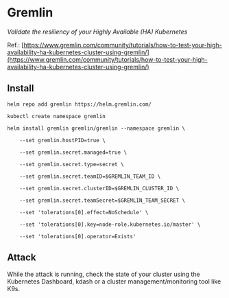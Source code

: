 # Gremlin
_Validate the resiliency of your Highly Available (HA) Kubernetes_

Ref.: [https://www.gremlin.com/community/tutorials/how-to-test-your-high-availability-ha-kubernetes-cluster-using-gremlin/](https://www.gremlin.com/community/tutorials/how-to-test-your-high-availability-ha-kubernetes-cluster-using-gremlin/)

## Install
```
helm repo add gremlin https://helm.gremlin.com/

kubectl create namespace gremlin

helm install gremlin gremlin/gremlin --namespace gremlin \

    --set gremlin.hostPID=true \

    --set gremlin.secret.managed=true \

    --set gremlin.secret.type=secret \

    --set gremlin.secret.teamID=$GREMLIN_TEAM_ID \

    --set gremlin.secret.clusterID=$GREMLIN_CLUSTER_ID \

    --set gremlin.secret.teamSecret=$GREMLIN_TEAM_SECRET \

    --set 'tolerations[0].effect=NoSchedule' \

    --set 'tolerations[0].key=node-role.kubernetes.io/master' \

    --set 'tolerations[0].operator=Exists'
```

## Attack
While the attack is running, check the state of your cluster using the Kubernetes Dashboard, kdash or a cluster management/monitoring tool like K9s.


